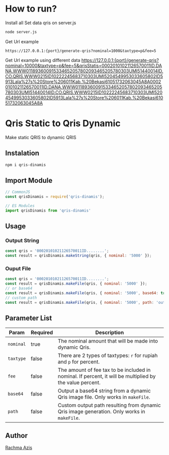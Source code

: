 # How to run?
Install all
Set data qris on server.js

```bash
node server.js
```

Get Url example
```
https://127.0.0.1:{port}/generate-qris?nominal=1000&taxtype=p&fee=5
```
Get Url example using different data
https://127.0.0.1:{port}/generate-qris?nominal=10000&taxtype=p&fee=5&qrisStatis=00020101021126570011ID.DANA.WWW011893600915334652057802093465205780303UMI51440014ID.CO.QRIS.WWW0215ID10222245683710303UMI5204549953033605802ID5913Lala%27s%20Store%206011Kab.%20Bekasi61051732063045A8A00020101021126570011ID.DANA.WWW011893600915334652057802093465205780303UMI51440014ID.CO.QRIS.WWW0215ID10222245683710303UMI5204549953033605802ID5913Lala%27s%20Store%206011Kab.%20Bekasi61051732063045A8A


# Qris Static to Qris Dynamic
Make static QRIS to dynamic QRIS

## Instalation
```bash
npm i qris-dinamis
```

## Import Module
```javascript
// CommonJS
const qrisDinamis = require('qris-dinamis');

// ES Modules
import qrisDinamis from 'qris-dinamis'

```

## Usage
### Output String
```javascript
const qris = '00020101021126570011ID........';
const result = qrisDinamis.makeString(qris, { nominal: '5000' });
```
### Ouput File
```javascript
const qris = '00020101021126570011ID........';
const result = qrisDinamis.makeFile(qris, { nominal: '5000' });
// or base64
const result = qrisDinamis.makeFile(qris, { nominal: '5000', base64: true });
// custom path
const result = qrisDinamis.makeFile(qris, { nominal: '5000', path: 'output/qris.jpg' });
```

## Parameter List
| Param    | Required | Description                                                                 |
|----------|----------|-----------------------------------------------------------------------------|
| `nominal` | true     | The nominal amount that will be made into dynamic Qris.                      |
| `taxtype` | false    | There are 2 types of taxtypes: `r` for rupiah and `p` for percent.            |
| `fee`     | false    | The amount of fee tax to be included in nominal. If percent, it will be multiplied by the value percent. |
| `base64`  | false    | Output a base64 string from a dynamic Qris image file. Only works in `makeFile`. |
| `path`    | false    | Custom output path resulting from dynamic Qris image generation. Only works in `makeFile`. |

## Author
[Rachma Azis](https://razisek.com)